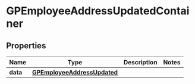 

# GPEmployeeAddressUpdatedContainer


## Properties

| Name | Type | Description | Notes |
|------------ | ------------- | ------------- | -------------|
|**data** | [**GPEmployeeAddressUpdated**](GPEmployeeAddressUpdated.md) |  |  |



